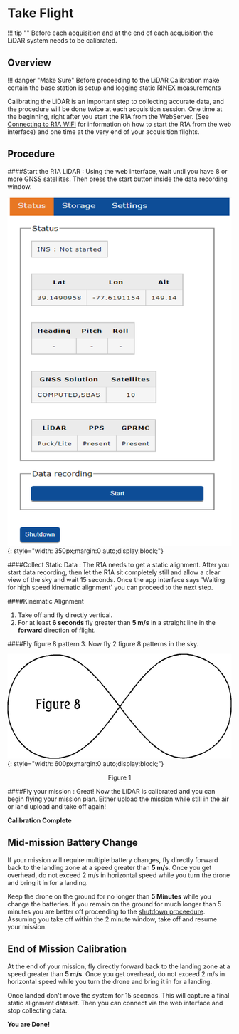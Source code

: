 # Take Flight

!!! tip ""
    Before each acquisition and at the end of each acquisition the LiDAR system needs to be calibrated.

## Overview

!!! danger "Make Sure"
    Before proceeding to the LiDAR Calibration make certain the base station is setup and logging static RINEX measurements

Calibrating the LiDAR is an important step to collecting accurate data, and the procedure will be done twice at each acquisition session.  One time at the beginning, right after you start the R1A from the WebServer. (See [Connecting to R1A WiFi](../quickstart/first-setup) for information oh how to start the R1A from the web interface) and one time at the very end of your acquisition flights.

## Procedure

####Start the R1A LiDAR
:   Using the web interface, wait until you have 8 or more GNSS satellites. Then press the start button
    inside the data recording window.

![Web Interface](../img/web-interface.png){: style="width: 350px;margin:0 auto;display:block;"}

####Collect Static Data
:   The R1A needs to get a static alignment. After you start data recording, then let the R1A
    sit completely still and allow a clear view of the sky and wait 15 seconds. Once the app interface says 'Waiting for high speed kinematic alignment' you can proceed to the next step.

####Kinematic Alignment

1. Take off and fly directly vertical.
1. For at least **6 seconds** fly greater than **5 m/s** in a straight line in the **forward** direction of flight.

####Fly figure 8 pattern
3. Now fly 2 figure 8 patterns in the sky.


![Figure 8](../img/figure-8.gif){: style="width: 600px;margin:0 auto;display:block;"}
<div style="text-align: center;">
  <figcaption>Figure 1</figcaption>
</div>

####Fly your mission
:   Great!  Now the LiDAR is calibrated and you can begin flying your mission plan. Either upload the
    mission while still in the air or land upload and take off again!

**Calibration Complete**

## Mid-mission Battery Change

If your mission will require multiple battery changes, fly directly forward back to the landing zone at a speed greater than **5 m/s**. Once you get overhead, do not exceed 2 m/s in horizontal speed while you turn the drone and bring it in for a landing.

Keep the drone on the ground for no longer than **5 Minutes** while you change the batteries. If you remain on the ground for much longer than 5 minutes you are better off proceeding to the [shutdown proceedure](../quickstart/first-setup). Assuming you take off within the 2 minute window, take off and resume your mission.

## End of Mission Calibration

At the end of your mission, fly directly forward back to the landing zone at a speed greater than **5 m/s**. Once you get overhead, do not exceed 2 m/s in horizontal speed while you turn the drone and bring it in for a landing.

Once landed don't move the system for 15 seconds.  This will capture a final static alignment dataset.    Then you can connect via the web interface and stop collecting data.

**You are Done!**

